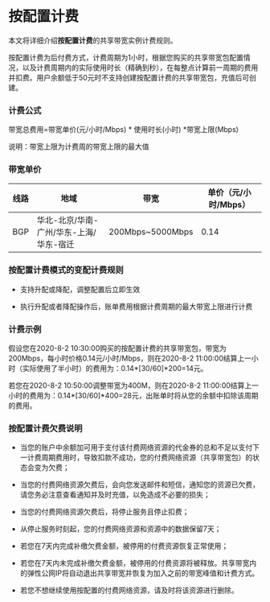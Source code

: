 # 按配置计费

本文将详细介绍**按配置计费**的共享带宽实例计费规则。



按配置计费为后付费方式，计费周期为1小时，根据您购买的共享带宽包配置情况，以及计费周期内的实际使用时长（精确到秒），在每整点计算前一周期的费用并扣费。用户余额低于50元时不支持创建按配置计费的共享带宽包，充值后可创建。



### 计费公式

带宽总费用=带宽单价(元/小时/Mbps) * 使用时长(小时) *带宽上限(Mbps)

说明：带宽上限为计费周的带宽上限的最大值



### 带宽单价

| 线路 | 地域                                    | 带宽          | 单价（元/小时/Mbps） |
| ---- | --------------------------------------- | ------------- | -------------------- |
| BGP  | 华北-北京/华南-广州/华东-上海/华东-宿迁 | 200Mbps~5000Mbps | 0.14                 |

### 按配置计费模式的变配计费规则

- 支持升配或降配，调整配置后立即生效

- 执行升配或者降配操作后，账单费用根据计费周期的最大带宽上限进行计费



### 计费示例

假设您在2020-8-2 10:30:00购买的按配置计费的共享带宽包，带宽为200Mbps，每小时价格0.14元/小时/Mbps，则在2020-8-2 11:00:00结算上一小时（实际使用了半小时）的费用为：0.14*[30/60]*200=14元。

若您在2020-8-2 10:50:00调整带宽为400M，则在2020-8-2 11:00:00结算上一小时的费用为：0.14*[30/60]*400=28元，出账单时将从您的余额中扣除该周期的费用。



### 按配置计费欠费说明

- 当您的账户中余额加可用于支付该付费网络资源的代金券的总和不足以支付下一计费周期费用时，导致扣款不成功，您的付费网络资源（共享带宽包）的状态会变为欠费；

- 当您的付费网络资源欠费后，会向您发送邮件和短信，通知您的资源已欠费，请您务必注意查看通知并及时充值，以免造成不必要的损失；

- 当您的付费网络资源欠费后，将停止服务且停止扣费；

- 从停止服务时刻起，您的付费网络资源和资源中的数据保留7天；

- 若您在7天内完成补缴欠费金额，被停用的付费资源恢复正常使用；

- 若您在7天内未完成补缴欠费金额，被停用的付费资源将被释放。共享带宽内的弹性公网IP将自动退出共享带宽并恢复为加入之前的带宽峰值和计费方式。

- 若您不想继续使用按配置的付费网络资源，请及时将该资源进行删除。
